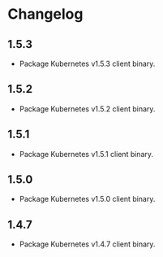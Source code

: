 # Changelog

## 1.5.3

* Package Kubernetes v1.5.3 client binary.

## 1.5.2

* Package Kubernetes v1.5.2 client binary.

## 1.5.1

* Package Kubernetes v1.5.1 client binary.

## 1.5.0

* Package Kubernetes v1.5.0 client binary.

## 1.4.7

* Package Kubernetes v1.4.7 client binary.

